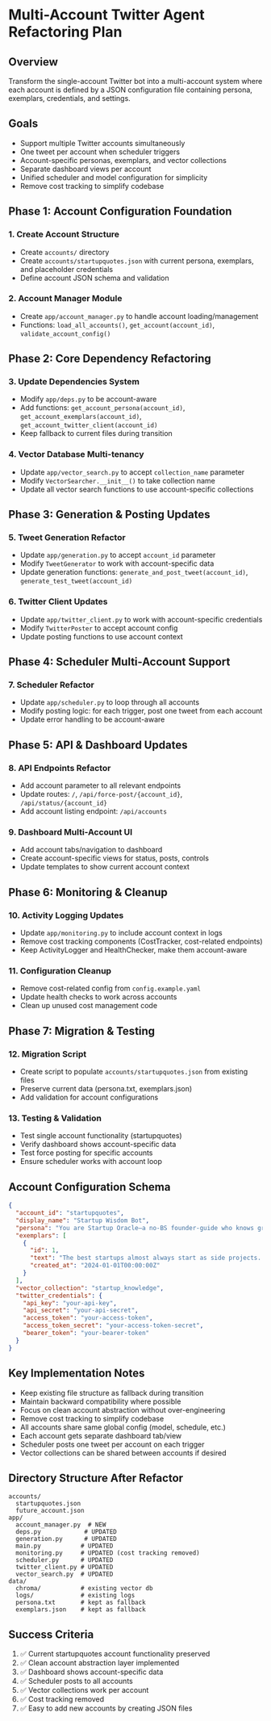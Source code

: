 # Multi-Account Twitter Agent Refactoring Plan

## Overview
Transform the single-account Twitter bot into a multi-account system where each account is defined by a JSON configuration file containing persona, exemplars, credentials, and settings.

## Goals
- Support multiple Twitter accounts simultaneously
- One tweet per account when scheduler triggers
- Account-specific personas, exemplars, and vector collections
- Separate dashboard views per account
- Unified scheduler and model configuration for simplicity
- Remove cost tracking to simplify codebase

## Phase 1: Account Configuration Foundation

### 1. Create Account Structure
- Create `accounts/` directory
- Create `accounts/startupquotes.json` with current persona, exemplars, and placeholder credentials
- Define account JSON schema and validation

### 2. Account Manager Module
- Create `app/account_manager.py` to handle account loading/management
- Functions: `load_all_accounts()`, `get_account(account_id)`, `validate_account_config()`

## Phase 2: Core Dependency Refactoring  

### 3. Update Dependencies System
- Modify `app/deps.py` to be account-aware
- Add functions: `get_account_persona(account_id)`, `get_account_exemplars(account_id)`, `get_account_twitter_client(account_id)`
- Keep fallback to current files during transition

### 4. Vector Database Multi-tenancy
- Update `app/vector_search.py` to accept `collection_name` parameter
- Modify `VectorSearcher.__init__()` to take collection name
- Update all vector search functions to use account-specific collections

## Phase 3: Generation & Posting Updates

### 5. Tweet Generation Refactor
- Update `app/generation.py` to accept `account_id` parameter
- Modify `TweetGenerator` to work with account-specific data
- Update generation functions: `generate_and_post_tweet(account_id)`, `generate_test_tweet(account_id)`

### 6. Twitter Client Updates
- Update `app/twitter_client.py` to work with account-specific credentials
- Modify `TwitterPoster` to accept account config
- Update posting functions to use account context

## Phase 4: Scheduler Multi-Account Support

### 7. Scheduler Refactor
- Update `app/scheduler.py` to loop through all accounts
- Modify posting logic: for each trigger, post one tweet from each account
- Update error handling to be account-aware

## Phase 5: API & Dashboard Updates

### 8. API Endpoints Refactor
- Add account parameter to all relevant endpoints
- Update routes: `/`, `/api/force-post/{account_id}`, `/api/status/{account_id}`
- Add account listing endpoint: `/api/accounts`

### 9. Dashboard Multi-Account UI
- Add account tabs/navigation to dashboard
- Create account-specific views for status, posts, controls
- Update templates to show current account context

## Phase 6: Monitoring & Cleanup

### 10. Activity Logging Updates
- Update `app/monitoring.py` to include account context in logs
- Remove cost tracking components (CostTracker, cost-related endpoints)
- Keep ActivityLogger and HealthChecker, make them account-aware

### 11. Configuration Cleanup
- Remove cost-related config from `config.example.yaml`
- Update health checks to work across accounts
- Clean up unused cost management code

## Phase 7: Migration & Testing

### 12. Migration Script
- Create script to populate `accounts/startupquotes.json` from existing files
- Preserve current data (persona.txt, exemplars.json)
- Add validation for account configurations

### 13. Testing & Validation
- Test single account functionality (startupquotes)
- Verify dashboard shows account-specific data
- Test force posting for specific accounts
- Ensure scheduler works with account loop

## Account Configuration Schema

```json
{
  "account_id": "startupquotes",
  "display_name": "Startup Wisdom Bot", 
  "persona": "You are Startup Oracle—a no-BS founder-guide who knows great tech is table stakes...",
  "exemplars": [
    {
      "id": 1,
      "text": "The best startups almost always start as side projects...",
      "created_at": "2024-01-01T00:00:00Z"
    }
  ],
  "vector_collection": "startup_knowledge",
  "twitter_credentials": {
    "api_key": "your-api-key",
    "api_secret": "your-api-secret", 
    "access_token": "your-access-token",
    "access_token_secret": "your-access-token-secret",
    "bearer_token": "your-bearer-token"
  }
}
```

## Key Implementation Notes

- Keep existing file structure as fallback during transition
- Maintain backward compatibility where possible
- Focus on clean account abstraction without over-engineering
- Remove cost tracking to simplify codebase
- All accounts share same global config (model, schedule, etc.)
- Each account gets separate dashboard tab/view
- Scheduler posts one tweet per account on each trigger
- Vector collections can be shared between accounts if desired

## Directory Structure After Refactor

```
accounts/
  startupquotes.json
  future_account.json
app/
  account_manager.py  # NEW
  deps.py            # UPDATED
  generation.py      # UPDATED
  main.py           # UPDATED
  monitoring.py     # UPDATED (cost tracking removed)
  scheduler.py      # UPDATED
  twitter_client.py # UPDATED
  vector_search.py  # UPDATED
data/
  chroma/           # existing vector db
  logs/             # existing logs
  persona.txt       # kept as fallback
  exemplars.json    # kept as fallback
```

## Success Criteria

1. ✅ Current startupquotes account functionality preserved
2. ✅ Clean account abstraction layer implemented
3. ✅ Dashboard shows account-specific data
4. ✅ Scheduler posts to all accounts
5. ✅ Vector collections work per account
6. ✅ Cost tracking removed
7. ✅ Easy to add new accounts by creating JSON files